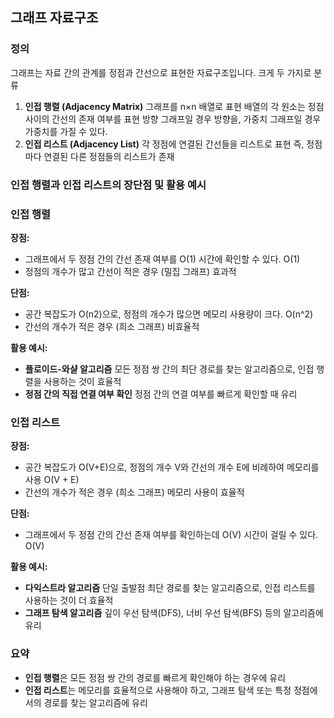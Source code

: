 ## 그래프 자료구조

### 정의

그래프는 자료 간의 관계를 정점과 간선으로 표현한 자료구조입니다. 크게 두 가지로 분류

1. **인접 행렬 (Adjacency Matrix)**
   그래프를 n×n 배열로 표현
   배열의 각 원소는 정점 사이의 간선의 존재 여부를 표현
   방향 그래프일 경우 방향을, 가중치 그래프일 경우 가중치를 가질 수 있다.
2. **인접 리스트 (Adjacency List)**
   각 정점에 연결된 간선들을 리스트로 표현 즉, 정점마다 연결된 다른 정점들의 리스트가 존재

### 인접 행렬과 인접 리스트의 장단점 및 활용 예시

### 인접 행렬

**장점:**

- 그래프에서 두 정점 간의 간선 존재 여부를 O(1) 시간에 확인할 수 있다. O(1)
- 정점의 개수가 많고 간선이 적은 경우 (밀집 그래프) 효과적

**단점:**

- 공간 복잡도가 O(n2)으로, 정점의 개수가 많으면 메모리 사용량이 크다. O(n^2)
- 간선의 개수가 적은 경우 (희소 그래프) 비효율적

**활용 예시:**

- **플로이드-와샬 알고리즘**
  모든 정점 쌍 간의 최단 경로를 찾는 알고리즘으로, 인접 행렬을 사용하는 것이 효율적
- **정점 간의 직접 연결 여부 확인**
  정점 간의 연결 여부를 빠르게 확인할 때 유리

### 인접 리스트

**장점:**

- 공간 복잡도가 O(V+E)으로, 정점의 개수 V와 간선의 개수 E에 비례하여 메모리를 사용 O(V + E)
- 간선의 개수가 적은 경우 (희소 그래프) 메모리 사용이 효율적

**단점:**

- 그래프에서 두 정점 간의 간선 존재 여부를 확인하는데 O(V) 시간이 걸릴 수 있다. O(V)

**활용 예시:**

- **다익스트라 알고리즘**
  단일 출발점 최단 경로를 찾는 알고리즘으로, 인접 리스트를 사용하는 것이 더 효율적
- **그래프 탐색 알고리즘**
  깊이 우선 탐색(DFS), 너비 우선 탐색(BFS) 등의 알고리즘에 유리

### 요약

- **인접 행렬**은 모든 정점 쌍 간의 경로를 빠르게 확인해야 하는 경우에 유리
- **인접 리스트**는 메모리를 효율적으로 사용해야 하고, 그래프 탐색 또는 특정 정점에서의 경로를 찾는 알고리즘에 유리
